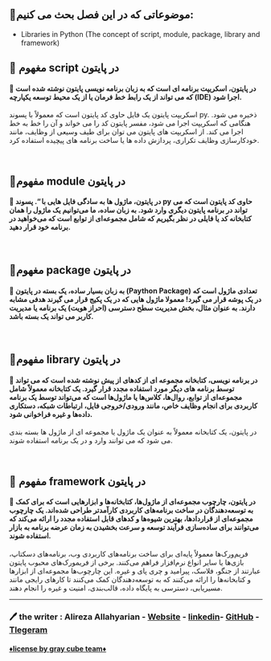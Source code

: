 ## 🔹موضوعاتی که در این فصل بحث می کنیم:

- Libraries in Python (The concept of script, module, package, library and framework)


## 💎 مغهوم script در پایتون 

#### 🔷 در پایتون، اسکریپت برنامه ای است که به زبان برنامه نویسی پایتون نوشته شده است که می تواند از یک رابط خط فرمان یا از یک محیط توسعه یکپارچه (IDE) اجرا شود.
اسکریپت پایتون یک فایل حاوی کد پایتون است که معمولاً با پسوند py. ذخیره می شود. هنگامی که اسکریپت اجرا می شود، مفسر پایتون کد را می خواند و آن را خط به خط اجرا می کند. از اسکریپت های پایتون می توان برای طیف وسیعی از وظایف، مانند خودکارسازی وظایف تکراری، پردازش داده ها یا ساخت برنامه های پیچیده استفاده کرد.

</br>

## 💎مفهوم module در پایتون 

#### 🔷 در پایتون، ماژول ها به سادگی فایل هایی با “. پسوند py حاوی کد پایتون است که می تواند در برنامه پایتون دیگری وارد شود. به زبان ساده، ما می‌توانیم یک ماژول را همان کتابخانه کد یا فایلی در نظر بگیریم که شامل مجموعه‌ای از توابع است که می‌خواهید در برنامه خود قرار دهید.

</br>

## 💎مغهوم package در پایتون 

#### 🔷 به زبان بسیار ساده، یک بسته در پایتون (Paython Package) تعدادی ماژول است که در یک پوشه قرار می گیرد! معمولا ماژول هایی که در یک پکیج قرار می گیرند هدفی مشابه دارند. به عنوان مثال، بخش مدیریت سطح دسترسی (احراز هویت) یک برنامه یا مدیریت کاربر می تواند یک بسته باشد.
</br>

## 💎مفهوم library در پایتون 

#### 🔷 در برنامه نویسی، کتابخانه مجموعه ای از کدهای از پیش نوشته شده است که می تواند توسط برنامه های دیگر مورد استفاده مجدد قرار گیرد. یک کتابخانه معمولاً شامل مجموعه‌ای از توابع، روال‌ها، کلاس‌ها یا ماژول‌ها است که می‌تواند توسط یک برنامه کاربردی برای انجام وظایف خاص، مانند ورودی/خروجی فایل، ارتباطات شبکه، دستکاری داده‌ها و غیره فراخوانی شود.
در پایتون، یک کتابخانه معمولاً به عنوان یک ماژول یا مجموعه ای از ماژول ها بسته بندی می شود که می توانند وارد و در یک برنامه استفاده شوند.

</br>

## 💎 مفهوم framework در پایتون 

#### 🔷 در پایتون، چارچوب مجموعه‌ای از ماژول‌ها، کتابخانه‌ها و ابزارهایی است که برای کمک به توسعه‌دهندگان در ساخت برنامه‌های کاربردی کارآمدتر طراحی شده‌اند. یک چارچوب مجموعه‌ای از قراردادها، بهترین شیوه‌ها و کدهای قابل استفاده مجدد را ارائه می‌کند که می‌توانند برای ساده‌سازی فرآیند توسعه و سرعت بخشیدن به زمان عرضه برنامه به بازار استفاده شوند.
فریم‌ورک‌ها معمولاً پایه‌ای برای ساخت برنامه‌های کاربردی وب، برنامه‌های دسکتاپ، بازی‌ها یا سایر انواع نرم‌افزار فراهم می‌کنند. برخی از فریمورک‌های محبوب پایتون عبارتند از جنگو، فلاسک، پیرامید و چری پای و غیره. این چارچوب‌ها مجموعه‌ای از ابزارها و کتابخانه‌ها را ارائه می‌کنند که به توسعه‌دهندگان کمک می‌کنند تا کارهای رایجی مانند مسیریابی، دسترسی به پایگاه داده، قالب‌بندی، امنیت و غیره را انجام دهند.

***

### 🖊 the writer : Alireza Allahyarian - [Website](http://microhex.info/) - [linkedin](https://www.linkedin.com/in/alireza-allahyarian-658658258/)- [GitHub](https://github.com/graymicro) - [Tlegeram](https://t.me/graycubeteam) 

#### **[♦️license by gray cube team♦️](graycubeteam.github.io)**

